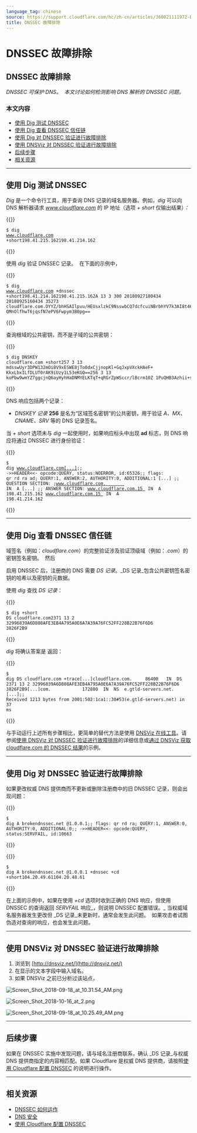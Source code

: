 ```yaml
---
language_tag: chinese
source: https://support.cloudflare.com/hc/zh-cn/articles/360021111972-DNSSEC-%E6%95%85%E9%9A%9C%E6%8E%92%E9%99%A4
title: DNSSEC 故障排除
---
```


# DNSSEC 故障排除

## DNSSEC 故障排除

_DNSSEC 可保护 DNS。  本文讨论如何检测影响 DNS 解析的 DNSSEC 问题。_

### 本文内容

-   [使用 Dig 测试 DNSSEC](https://support.cloudflare.com/hc/zh-cn/articles/360021111972-DNSSEC-%E6%95%85%E9%9A%9C%E6%8E%92%E9%99%A4#TroubleshootingDNSSEC-DNSSECinPracticewithDig)
-   [使用 Dig 查看 DNSSEC 信任链](https://support.cloudflare.com/hc/zh-cn/articles/360021111972-DNSSEC-%E6%95%85%E9%9A%9C%E6%8E%92%E9%99%A4#TroubleshootingDNSSEC-ViewingtheDNSSECChainofTrustwithDig)
-   [使用 Dig 对 DNSSEC 验证进行故障排除](https://support.cloudflare.com/hc/zh-cn/articles/360021111972-DNSSEC-%E6%95%85%E9%9A%9C%E6%8E%92%E9%99%A4#TroubleshootingDNSSEC-TroubleshootingDNSSECValidationwithDig)
-   [使用 DNSViz 对 DNSSEC 验证进行故障排除](https://support.cloudflare.com/hc/zh-cn/articles/360021111972-DNSSEC-%E6%95%85%E9%9A%9C%E6%8E%92%E9%99%A4#TroubleshootingDNSSEC-TroubleshootingDNSSECValidationusingDNSViz)
-   [后续步骤](https://support.cloudflare.com/hc/zh-cn/articles/360021111972-DNSSEC-%E6%95%85%E9%9A%9C%E6%8E%92%E9%99%A4#TroubleshootingDNSSEC-What'sNext?)
-   [相关资源](https://support.cloudflare.com/hc/zh-cn/articles/360021111972-DNSSEC-%E6%95%85%E9%9A%9C%E6%8E%92%E9%99%A4#h_388049682151546042422637)

___

## 使用 Dig 测试 DNSSEC

_Dig_ 是一个命令行工具，用于查询 DNS 记录的域名服务器。例如，_dig_ 可以向 DNS 解析器请求 _www.cloudflare.com_ 的 IP 地址（选项 _\+ short_ 仅输出结果）_：_


{{<raw>}}<pre class="CodeBlock CodeBlock-with-rows CodeBlock-scrolls-horizontally CodeBlock-is-light-in-light-theme CodeBlock--language-txt" language="txt"><code><span class="CodeBlock--rows"><span class="CodeBlock--rows-content"><span class="CodeBlock--row"><span class="CodeBlock--row-indicator"></span><div class="CodeBlock--row-content"><span class="CodeBlock--token-plain">$ dig www.cloudflare.com +short198.41.215.162198.41.214.162</span></div></span></span></span></code></pre>{{</raw>}}

使用 _dig_ 验证 DNSSEC 记录。  在下面的示例中，


{{<raw>}}<pre class="CodeBlock CodeBlock-with-rows CodeBlock-scrolls-horizontally CodeBlock-is-light-in-light-theme CodeBlock--language-txt" language="txt"><code><span class="CodeBlock--rows"><span class="CodeBlock--rows-content"><span class="CodeBlock--row"><span class="CodeBlock--row-indicator"></span><div class="CodeBlock--row-content"><span class="CodeBlock--token-plain">$ dig www.cloudflare.com +dnssec +short198.41.214.162198.41.215.162A 13 3 300 20180927180434 20180925160434 35273 cloudflare.com.DYYZ/bhHSAIlpvu/HEUsxlzkC9NsswbCQ7dcfcuiNBrbhYV7k3AI8t46 QMnOlfhwT6jqsfN7ePV6Fwpym3B0pg==</span></div></span></span></span></code></pre>{{</raw>}}

查询根域的公共密钥，而不是子域的公共密钥： 


{{<raw>}}<pre class="CodeBlock CodeBlock-with-rows CodeBlock-scrolls-horizontally CodeBlock-is-light-in-light-theme CodeBlock--language-txt" language="txt"><code><span class="CodeBlock--rows"><span class="CodeBlock--rows-content"><span class="CodeBlock--row"><span class="CodeBlock--row-indicator"></span><div class="CodeBlock--row-content"><span class="CodeBlock--token-plain">$ dig DNSKEY cloudflare.com +short257 3 13 mdsswUyr3DPW132mOi8V9xESWE8jTo0dxCjjnopKl+GqJxpVXckHAeF+ KkxLbxILfDLUT0rAK9iUzy1L53eKGQ==256 3 13 koPbw9wmYZ7ggcjnQ6ayHyhHaDNMYELKTqT+qRGrZpWSccr/lBcrm10Z 1PuQHB3Azhii+sb0PYFkH1ruxLhe5g==</span></div></span></span></span></code></pre>{{</raw>}}

DNS 响应包括两个记录：

-   _DNSKEY 记录_ **256** 是名为“区域签名密钥”的公共密钥，用于验证 _A、MX、CNAME、SRV_ 等的 DNS 记录签名。

当 _\+ short_ 选项未与 _dig_ 一起使用时，如果响应标头中出现 **ad** 标志，则 DNS 响应将通过 DNSSEC 进行身份验证：


{{<raw>}}<pre class="CodeBlock CodeBlock-with-rows CodeBlock-scrolls-horizontally CodeBlock-is-light-in-light-theme CodeBlock--language-txt" language="txt"><code><span class="CodeBlock--rows"><span class="CodeBlock--rows-content"><span class="CodeBlock--row"><span class="CodeBlock--row-indicator"></span><div class="CodeBlock--row-content"><span class="CodeBlock--token-plain">$ dig www.cloudflare.com[...];; -&gt;&gt;HEADER&lt;&lt;- opcode:QUERY, status:NOERROR, id:65326;; flags: qr rd ra ad; QUERY:1, ANSWER:2, AUTHORITY:0, ADDITIONAL:1 [...] ;; QUESTION SECTION: ;www.cloudflare.com.        IN  A [...] ;; ANSWER SECTION: www.cloudflare.com.15  IN  A   198.41.215.162 www.cloudflare.com.15  IN  A   198.41.214.162</span></div></span></span></span></code></pre>{{</raw>}}

___

## 使用 Dig 查看 DNSSEC 信任链

域签名（例如：_cloudflare.com_）的完整验证涉及验证顶级域（例如：_.com_）的密钥签名密钥。  然后

启用 DNSSEC 后，注册商的 DNS 需要 _DS 记录_。_DS 记录_包含公共密钥签名密钥的哈希以及密钥的元数据。

使用 _dig_ 查找 _DS 记录_：


{{<raw>}}<pre class="CodeBlock CodeBlock-with-rows CodeBlock-scrolls-horizontally CodeBlock-is-light-in-light-theme CodeBlock--language-txt" language="txt"><code><span class="CodeBlock--rows"><span class="CodeBlock--rows-content"><span class="CodeBlock--row"><span class="CodeBlock--row-indicator"></span><div class="CodeBlock--row-content"><span class="CodeBlock--token-plain">$ dig +short DS cloudflare.com2371 13 2 32996839A6D808AFE3EB4A795A0E6A7A39A76FC52FF228B22B76F6D6 3826F2B9</span></div></span></span></span></code></pre>{{</raw>}}

_dig_ 将确认答案是 返回：


{{<raw>}}<pre class="CodeBlock CodeBlock-with-rows CodeBlock-scrolls-horizontally CodeBlock-is-light-in-light-theme CodeBlock--language-txt" language="txt"><code><span class="CodeBlock--rows"><span class="CodeBlock--rows-content"><span class="CodeBlock--row"><span class="CodeBlock--row-indicator"></span><div class="CodeBlock--row-content"><span class="CodeBlock--token-plain">$ dig DS cloudflare.com +trace[...]cloudflare.com.     86400   IN  DS  2371 13 2 32996839A6D808AFE3EB4A795A0E6A7A39A76FC52FF228B22B76F6D6 3826F2B9[...]com.            172800  IN  NS  e.gtld-servers.net.[...];; Received 1213 bytes from 2001:502:1ca1::30#53(e.gtld-servers.net) in 37 ms</span></div></span></span></span></code></pre>{{</raw>}}

与手动运行上述所有步骤相比，更简单的替代方法是使用 [DNSViz 在线工具](http://dnsviz.net/)。请参阅[使用 DNSViz 对 DNSSEC 验证进行故障排除](https://support.cloudflare.com/hc/zh-cn/articles/360021111972-DNSSEC-%E6%95%85%E9%9A%9C%E6%8E%92%E9%99%A4#TroubleshootingDNSSEC-TroubleshootingDNSSECValidationusingDNSViz)的详细信息或[通过 DNSViz 获取 cloudflare.com 的 DNSSEC 结果](http://dnsviz.net/d/cloudflare.com/dnssec/)的示例。

___

## 使用 Dig 对 DNSSEC 验证进行故障排除

如果更改权威 DNS 提供商而不更新或删除注册商中的旧 DNSSEC 记录，则会出现问题：


{{<raw>}}<pre class="CodeBlock CodeBlock-with-rows CodeBlock-scrolls-horizontally CodeBlock-is-light-in-light-theme CodeBlock--language-txt" language="txt"><code><span class="CodeBlock--rows"><span class="CodeBlock--rows-content"><span class="CodeBlock--row"><span class="CodeBlock--row-indicator"></span><div class="CodeBlock--row-content"><span class="CodeBlock--token-plain">$ dig A brokendnssec.net @1.0.0.1;; flags: qr rd ra; QUERY:1, ANSWER:0, AUTHORITY:0, ADDITIONAL:0;; -&gt;&gt;HEADER&lt;&lt;- opcode:QUERY, status:SERVFAIL, id:10663</span></div></span></span></span></code></pre>{{</raw>}}


{{<raw>}}<pre class="CodeBlock CodeBlock-with-rows CodeBlock-scrolls-horizontally CodeBlock-is-light-in-light-theme CodeBlock--language-txt" language="txt"><code><span class="CodeBlock--rows"><span class="CodeBlock--rows-content"><span class="CodeBlock--row"><span class="CodeBlock--row-indicator"></span><div class="CodeBlock--row-content"><span class="CodeBlock--token-plain">$ dig A brokendnssec.net @1.0.0.1 +dnssec +cd +short104.20.49.61104.20.48.61</span></div></span></span></span></code></pre>{{</raw>}}

在上面的示例中，如果在使用 _+cd_ 选项时收到正确的 DNS 响应，但使用 DNSSEC 的查询返回 _SERVFAIL_ 响应_，则说明 DNSSEC 配置错误。_ 当权威域名服务器发生更改但 _DS 记录_未更新时，通常会发生此问题。  如果攻击者试图伪造对查询的响应，也会发生此问题。 

___

## 使用 DNSViz 对 DNSSEC 验证进行故障排除

1.  浏览到 [http://dnsviz.net/](http://dnsviz.net/)
2.  在显示的文本字段中输入域名。
4.  如果 DNSViz 之前已分析过该站点，

![Screen_Shot_2018-09-18_at_10.31.54_AM.png](/support/static/Screen_Shot_2018-09-18_at_10.31.54_AM.png)

![Screen_Shot_2018-10-16_at_2.png](/support/static/Screen_Shot_2018-10-16_at_2.png)

![Screen_Shot_2018-09-18_at_10.25.49_AM.png](/support/static/Screen_Shot_2018-09-18_at_10.25.49_AM.png)

___

## 后续步骤 

如果在 DNSSEC 实施中发现问题，请与域名注册商联系，确认 _DS 记录_与权威 DNS 提供商指定的内容相匹配。如果 Cloudflare 是权威 DNS 提供商，请按照[使用 Cloudflare 配置 DNSSEC](https://support.cloudflare.com/hc/articles/360006660072) 的说明进行操作。

___

## 相关资源

-   [DNSSEC 如何运作](https://www.cloudflare.com/dns/dnssec/how-dnssec-works/) 
-   [DNS 安全](https://www.cloudflare.com/learning/dns/dns-security/)
-   [使用 Cloudflare 配置 DNSSEC](https://support.cloudflare.com/hc/articles/360006660072)
